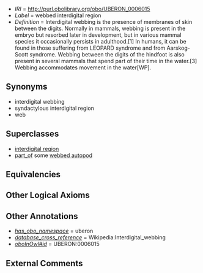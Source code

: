  * *IRI* = http://purl.obolibrary.org/obo/UBERON_0006015
 * *Label* = webbed interdigital region
 * *Definition* = Interdigital webbing is the presence of membranes of skin between the digits. Normally in mammals, webbing is present in the embryo but resorbed later in development, but in various mammal species it occasionally persists in adulthood.[1] In humans, it can be found in those suffering from LEOPARD syndrome and from Aarskog-Scott syndrome. Webbing between the digits of the hindfoot is also present in several mammals that spend part of their time in the water.[3] Webbing accommodates movement in the water[WP].

## Synonyms

 * interdigital webbing
 * syndactylous interdigital region
 * web

## Superclasses

 * [interdigital region](../../UBERON/12/UBERON_0006012.md)
 * [part_of](../../BFO/50/BFO_0000050.md) some [webbed autopod](../../UBERON/40/UBERON_0008440.md)

## Equivalencies


## Other Logical Axioms


## Other Annotations

 * *[has_obo_namespace](../../ce/oboInOwl#hasOBONamespace.md)* = uberon
 * *[database_cross_reference](../../ef/oboInOwl#hasDbXref.md)* = Wikipedia:Interdigital_webbing
 * *[oboInOwl#id](../../id/oboInOwl#id.md)* = UBERON:0006015

## External Comments

